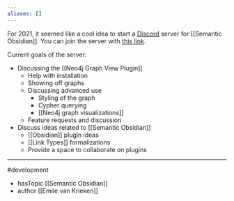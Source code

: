 ```yaml
---
aliases: []
---
```


For 2021, it seemed like a cool idea to start a [Discord](https://discord.com/) server for [[Semantic Obsidian]]. You can join the server with [this link](https://discord.gg/sAmSGpaPgM).

Current goals of the server:
- Discussing the [[Neo4j Graph View Plugin]]
	- Help with installation
	- Showing off graphs
	- Discussing advanced use
		- Styling of the graph
		- Cypher querying
		- [[Neo4j graph visualizations]]
	- Feature requests and discussion
- Discuss ideas related to [[Semantic Obsidian]]
	- [[Obsidian]] plugin ideas
	- [[Link Types]] formalizations
	- Provide a space to collaborate on plugins

--- 
#development
- hasTopic [[Semantic Obsidian]]
- author [[Emile van Krieken]]